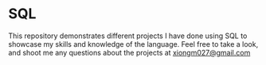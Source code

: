 # SQL
This repository demonstrates different projects I have done using SQL to showcase my skills and knowledge of the language. Feel free to take a look, and shoot me any questions about the projects at xiongm027@gmail.com
